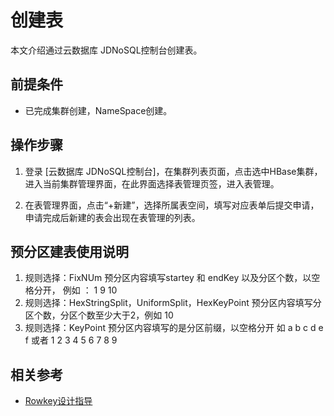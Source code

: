 # 创建表

本文介绍通过云数据库 JDNoSQL控制台创建表。

## 前提条件

- 已完成集群创建，NameSpace创建。

## 操作步骤

1.	登录 [云数据库 JDNoSQL控制台]，在集群列表页面，点击选中HBase集群，进入当前集群管理界面，在此界面选择表管理页签，进入表管理。

2.	在表管理界面，点击“+新建”，选择所属表空间，填写对应表单后提交申请，申请完成后新建的表会出现在表管理的列表。

## 预分区建表使用说明
1.  规则选择：FixNUm  预分区内容填写startey 和 endKey 以及分区个数，以空格分开， 例如 ： 1 9 10 
2.  规则选择：HexStringSplit，UniformSplit，HexKeyPoint 预分区内容填写分区个数，分区个数至少大于2，例如 10
3.  规则选择：KeyPoint 预分区内容填写的是分区前缀，以空格分开 如 a b c d e f 或者 1 2 3 4 5 6 7 8 9

## 相关参考

- [Rowkey设计指导](../Develop-Guide/RowkeyDesign.md)

